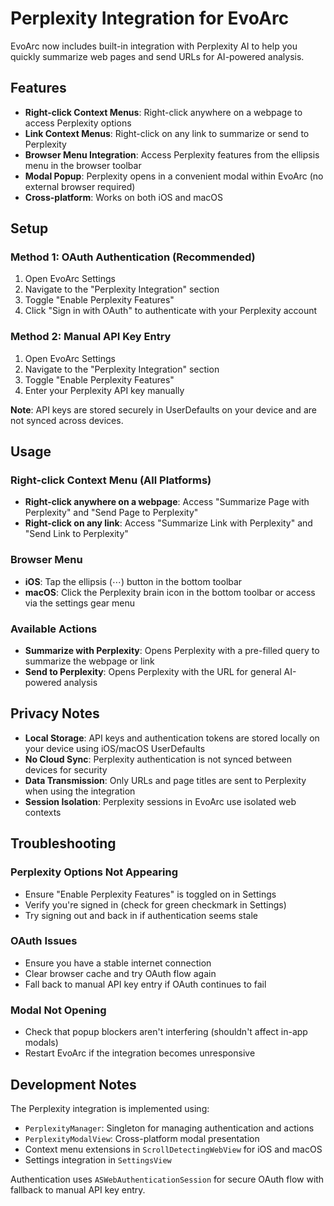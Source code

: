 # Perplexity Integration for EvoArc

EvoArc now includes built-in integration with Perplexity AI to help you quickly summarize web pages and send URLs for AI-powered analysis.

## Features

- **Right-click Context Menus**: Right-click anywhere on a webpage to access Perplexity options
- **Link Context Menus**: Right-click on any link to summarize or send to Perplexity
- **Browser Menu Integration**: Access Perplexity features from the ellipsis menu in the browser toolbar
- **Modal Popup**: Perplexity opens in a convenient modal within EvoArc (no external browser required)
- **Cross-platform**: Works on both iOS and macOS

## Setup

### Method 1: OAuth Authentication (Recommended)
1. Open EvoArc Settings
2. Navigate to the "Perplexity Integration" section
3. Toggle "Enable Perplexity Features"
4. Click "Sign in with OAuth" to authenticate with your Perplexity account

### Method 2: Manual API Key Entry
1. Open EvoArc Settings
2. Navigate to the "Perplexity Integration" section
3. Toggle "Enable Perplexity Features"
4. Enter your Perplexity API key manually

**Note**: API keys are stored securely in UserDefaults on your device and are not synced across devices.

## Usage

### Right-click Context Menu (All Platforms)
- **Right-click anywhere on a webpage**: Access "Summarize Page with Perplexity" and "Send Page to Perplexity"
- **Right-click on any link**: Access "Summarize Link with Perplexity" and "Send Link to Perplexity"

### Browser Menu
- **iOS**: Tap the ellipsis (⋯) button in the bottom toolbar
- **macOS**: Click the Perplexity brain icon in the bottom toolbar or access via the settings gear menu

### Available Actions
- **Summarize with Perplexity**: Opens Perplexity with a pre-filled query to summarize the webpage or link
- **Send to Perplexity**: Opens Perplexity with the URL for general AI-powered analysis

## Privacy Notes

- **Local Storage**: API keys and authentication tokens are stored locally on your device using iOS/macOS UserDefaults
- **No Cloud Sync**: Perplexity authentication is not synced between devices for security
- **Data Transmission**: Only URLs and page titles are sent to Perplexity when using the integration
- **Session Isolation**: Perplexity sessions in EvoArc use isolated web contexts

## Troubleshooting

### Perplexity Options Not Appearing
- Ensure "Enable Perplexity Features" is toggled on in Settings
- Verify you're signed in (check for green checkmark in Settings)
- Try signing out and back in if authentication seems stale

### OAuth Issues
- Ensure you have a stable internet connection
- Clear browser cache and try OAuth flow again
- Fall back to manual API key entry if OAuth continues to fail

### Modal Not Opening
- Check that popup blockers aren't interfering (shouldn't affect in-app modals)
- Restart EvoArc if the integration becomes unresponsive

## Development Notes

The Perplexity integration is implemented using:
- `PerplexityManager`: Singleton for managing authentication and actions
- `PerplexityModalView`: Cross-platform modal presentation
- Context menu extensions in `ScrollDetectingWebView` for iOS and macOS
- Settings integration in `SettingsView`

Authentication uses `ASWebAuthenticationSession` for secure OAuth flow with fallback to manual API key entry.
